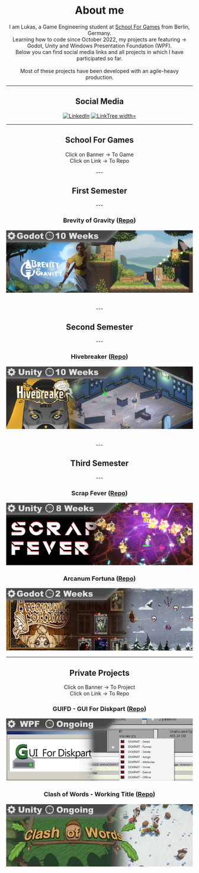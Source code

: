 <div align="center">
  
  <h1>About me</h1>
  
  <p>
    I am Lukas, a Game Engineering student at <a href="https://www.school4games.net">School For Games</a> from Berlin, Germany. <br />
    Learning how to code since October 2022, my projects are featuring -><br />
    Godot, Unity and Windows Presentation Foundation (WPF). <br />
    Below you can find social media links and all projects in which I have participated so far.<br /><br/>
    Most of these projects have been developed with an agile-heavy production.
  </p>

  <hr />
  <h2>Social Media</h2>
    <a align="center" href="https://www.linkedin.com/in/lukas-schmidt-93b532256/"><img src="https://static.licdn.com/aero-v1/sc/h/akt4ae504epesldzj74dzred8" alt="LinkedIn"/></a>
    <a align="center" href="https://linktr.ee/LumiToad"><img src="https://assets.production.linktr.ee/profiles/_next/static/logo-assets/apple-icon-180x180.png" alt="LinkTree width="60" height="60" /></a>
  <hr />
  
  <h2>School For Games</h2>

  Click on Banner -> To Game <br />
  Click on Link -> To Repo

  ---<h2>First Semester</h2>---<br />
  
  <h3>Brevity of Gravity (<a href="https://github.com/LumiToad/BrevityOfGravity">Repo</a>)</h3>
  <a href="https://brevity-of-gravity.school4games.net/">
    <img src="https://github.com/LumiToad/LumiToad/blob/main/img/banner/github_brevity_banner.png" />
  </a><br /><br />

  ---<h2>Second Semester</h2>---<br />

  <h3>Hivebreaker (<a href="https://github.com/LumiToad/Hivebreaker">Repo</a>)</h3>
  <a href="https://s4g.itch.io/hivebreaker">
    <img src="https://github.com/LumiToad/LumiToad/blob/main/img/banner/github_hivebreaker_banner.png" />
  </a><br /><br />

  ---<h2>Third Semester</h2>---<br />

  <h3>Scrap Fever (<a href="https://github.com/LumiToad/WorkingTitle-SurvivorDefense">Repo</a>)</h3>
  <a href="https://s4g.itch.io/scrap-fever">
    <img src="https://github.com/LumiToad/LumiToad/blob/main/img/banner/github_scrap_banner.png" />
  </a>

  <h3>Arcanum Fortuna (<a href="https://github.com/LumiToad/ArcanumFortuna">Repo</a>)</h3>
  <a href="https://s4g.itch.io/arcanum-fortuna">
    <img src="https://github.com/LumiToad/LumiToad/blob/main/img/banner/github_arcanum_banner.png" />
  </a>

  <hr />
  
  <h2>Private Projects</h2>
  
  Click on Banner -> To Project <br />
  Click on Link -> To Repo

  <h3>GUIFD - GUI For Diskpart (<a href="https://github.com/LumiToad/GUIForDiskpart">Repo</a>)</h3>
  <a href="#">
    <img src="https://github.com/LumiToad/LumiToad/blob/main/img/banner/github_gui_banner.png" />
  </a>
  
  <h3>Clash of Words - Working Title (<a href="https://github.com/LumiToad/ClashOfWords">Repo</a>)</h3>
  <a href="#">
    <img src="https://github.com/LumiToad/LumiToad/blob/main/img/banner/github_cow_banner.png" />
  </a>
  
</div>
